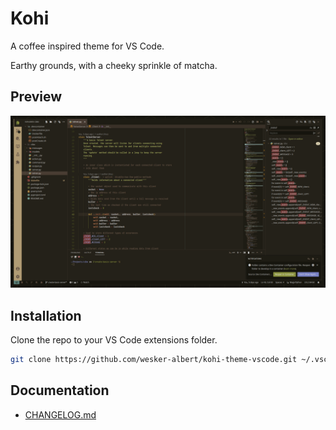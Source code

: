 # Kohi

A coffee inspired theme for VS Code.

Earthy grounds, with a cheeky sprinkle of matcha.

## Preview

![](screenshot.png)

## Installation

Clone the repo to your VS Code extensions folder.

```bash
git clone https://github.com/wesker-albert/kohi-theme-vscode.git ~/.vscode/extensions/kohi-theme-vscode
```

## Documentation

- [CHANGELOG.md](CHANGELOG.md)